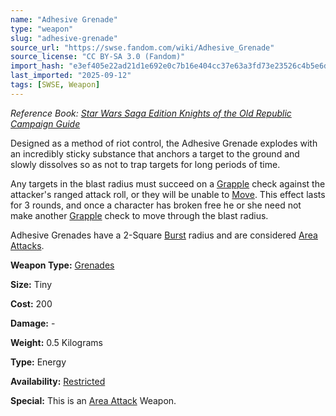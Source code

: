 ```yaml
---
name: "Adhesive Grenade"
type: "weapon"
slug: "adhesive-grenade"
source_url: "https://swse.fandom.com/wiki/Adhesive_Grenade"
source_license: "CC BY-SA 3.0 (Fandom)"
import_hash: "e3ef405e22ad21d1e692e0c7b16e404cc37e63a3fd73e23526c4b5e6db91c5fe"
last_imported: "2025-09-12"
tags: [SWSE, Weapon]
---
```

*Reference Book: [Star Wars Saga Edition Knights of the Old Republic Campaign Guide](https://swse.fandom.com/wiki/Star_Wars_Saga_Edition_Knights_of_the_Old_Republic_Campaign_Guide)*

Designed as a method of riot control, the Adhesive Grenade explodes with an incredibly sticky substance that anchors a target to the ground and slowly dissolves so as not to trap targets for long periods of time.

Any targets in the blast radius must succeed on a [Grapple](https://swse.fandom.com/wiki/Grapple) check against the attacker's ranged attack roll, or they will be unable to [Move](https://swse.fandom.com/wiki/Move). This effect lasts for 3 rounds, and once a character has broken free he or she need not make another [Grapple](https://swse.fandom.com/wiki/Grapple) check to move through the blast radius.

Adhesive Grenades have a 2-Square [Burst](https://swse.fandom.com/wiki/Burst) radius and are considered [Area Attacks](https://swse.fandom.com/wiki/Area_Attacks). 

**Weapon Type:** [Grenades](https://swse.fandom.com/wiki/Grenades)

**Size:** Tiny

**Cost:** 200

**Damage:** -

**Weight:** 0.5 Kilograms

**Type:** Energy

**Availability:** [Restricted](https://swse.fandom.com/wiki/Restricted)

**Special:** This is an [Area Attack](https://swse.fandom.com/wiki/Area_Attack) Weapon.